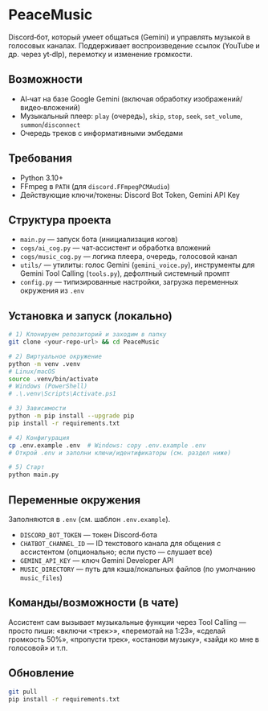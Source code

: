 # PeaceMusic

Discord‑бот, который умеет общаться (Gemini) и управлять музыкой в голосовых каналах. Поддерживает воспроизведение ссылок (YouTube и др. через yt‑dlp), перемотку и изменение громкости.

## Возможности
- AI‑чат на базе Google Gemini (включая обработку изображений/видео‑вложений)
- Музыкальный плеер: `play` (очередь), `skip`, `stop`, `seek`, `set_volume`, `summon`/`disconnect`
- Очередь треков с информативными эмбедами

## Требования
- Python 3.10+
- FFmpeg в `PATH` (для `discord.FFmpegPCMAudio`)
- Действующие ключи/токены: Discord Bot Token, Gemini API Key

## Структура проекта
- `main.py` — запуск бота (инициализация когов)
- `cogs/ai_cog.py` — чат‑ассистент и обработка вложений
- `cogs/music_cog.py` — логика плеера, очередь, голосовой канал
- `utils/` — утилиты: голос Gemini (`gemini_voice.py`), инструменты для Gemini Tool Calling (`tools.py`), дефолтный системный промпт
- `config.py` — типизированные настройки, загрузка переменных окружения из `.env`

## Установка и запуск (локально)
```bash
# 1) Клонируем репозиторий и заходим в папку
git clone <your-repo-url> && cd PeaceMusic

# 2) Виртуальное окружение
python -m venv .venv
# Linux/macOS
source .venv/bin/activate
# Windows (PowerShell)
# .\.venv\Scripts\Activate.ps1

# 3) Зависимости
python -m pip install --upgrade pip
pip install -r requirements.txt

# 4) Конфигурация
cp .env.example .env  # Windows: copy .env.example .env
# Открой .env и заполни ключи/идентификаторы (см. раздел ниже)

# 5) Старт
python main.py
```

## Переменные окружения
Заполняются в `.env` (см. шаблон `.env.example`).

- `DISCORD_BOT_TOKEN` — токен Discord‑бота
- `CHATBOT_CHANNEL_ID` — ID текстового канала для общения с ассистентом (опционально; если пусто — слушает все)
- `GEMINI_API_KEY` — ключ Gemini Developer API
- `MUSIC_DIRECTORY` — путь для кэша/локальных файлов (по умолчанию `music_files`)

## Команды/возможности (в чате)
Ассистент сам вызывает музыкальные функции через Tool Calling — просто пиши: «включи <трек>», «перемотай на 1:23», «сделай громкость 50%», «пропусти трек», «останови музыку», «зайди ко мне в голосовой» и т.п.

## Обновление
```bash
git pull
pip install -r requirements.txt
```
